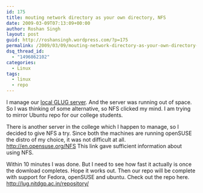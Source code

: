 ```yaml
---
id: 175
title: mouting network directory as your own directory, NFS
date: 2009-03-09T07:13:09+00:00
author: Roshan Singh
layout: post
guid: http://roshansingh.wordpress.com/?p=175
permalink: /2009/03/09/mouting-network-directory-as-your-own-directory-nfs/
dsq_thread_id:
  - "1496862102"
categories:
  - Linux
tags:
  - linux
  - repo
---
```

I manage our [local GLUG server](http://lug.nitdgp.ac.in/). And the server was running out of space. So I was thinking of some alternative, so NFS clicked my mind. I am trying to mirror Ubuntu repo for our college students. 

There is another server in the college which I happen to manage, so I decided to give NFS a try. Since both the machines are running openSUSE the distro of my choice, it was not difficult at all. <http://en.opensuse.org/NFS> This link gave sufficient information about using NFS. 

Within 10 minutes I was done. But I need to see how fast it actually is once the download completes. Hope it works out. Then our repo will be complete with support for Fedora, openSUSE and ubuntu. Check out the repo here.  <http://lug.nitdgp.ac.in/repository/>